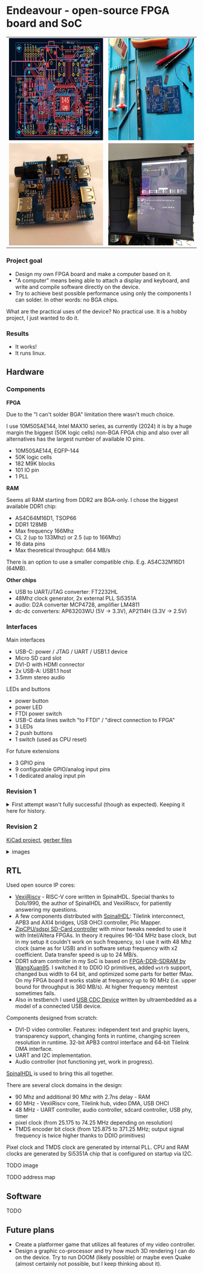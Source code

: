 Endeavour - open-source FPGA board and SoC
==========================================

| | |
|:-------------------------:|:-------------------------:|
| <img height=270 src="images/intro/blueprint.jpg"> | <img height=270 src="images/intro/soldering.jpg"> |
| <img height=270 src="images/hardware/rev2_front.jpg"> | <img height=270 src="images/intro/display.jpg"> |

### Project goal

- Design my own FPGA board and make a computer based on it.
- "A computer" means being able to attach a display and keyboard, and write and compile software directly on the device.
- Try to achieve best possible performance using only the components I can solder. In other words: no BGA chips.

What are the practical uses of the device? No practical use. It is a hobby project, I just wanted to do it.

### Results

- It works!
- It runs linux.

## Hardware

### Components

**FPGA**

Due to the "I can't solder BGA" limitation there wasn't much choice.

I use 10M50SAE144, Intel MAX10 series, as currently (2024) it is by a huge margin the biggest (50K logic cells) non-BGA FPGA chip and also over all alternatives has the largest number of available IO pins.

- 10M50SAE144, EQFP-144
- 50K logic cells
- 182 M9K blocks
- 101 IO pin
- 1 PLL

**RAM**

Seems all RAM starting from DDR2 are BGA-only. I chose the biggest available DDR1 chip:

- AS4C64M16D1, TSOP66
- DDR1 128MB
- Max frequency 166Mhz
- CL 2 (up to 133Mhz) or 2.5 (up to 166Mhz)
- 16 data pins
- Max theoretical throughput: 664 MB/s

There is an option to use a smaller compatible chip. E.g. AS4C32M16D1 (64MB).

**Other chips**

- USB to UART/JTAG converter: FT2232HL
- 48Mhz clock generator, 2x external PLL Si5351A
- audio: D2A converter MCP4728, amplifier LM4811
- dc-dc converters: AP63203WU (5V -> 3.3V), AP2114H (3.3V -> 2.5V)

### Interfaces

Main interfaces

- USB-C: power / JTAG / UART / USB1.1 device
- Micro SD card slot
- DVI-D with HDMI connector
- 2x USB-A: USB1.1 host
- 3.5mm stereo audio

LEDs and buttons

- power button
- power LED
- FTDI power switch
- USB-C data lines switch "to FTDI" / "direct connection to FPGA"
- 3 LEDs
- 2 push buttons
- 1 switch (used as CPU reset)

For future extensions

- 3 GPIO pins
- 9 configurable GPIO/analog input pins
- 1 dedicated analog input pin

### Revision 1

<details>
  <summary>First attempt wasn't fully successful (though as expected). Keeping it here for history.</summary>

Results:

- practiced soldering;
- tested powering scheme, tested flashing via JTAG over FT2232HL;
- tested UART and SD card controllers;
- found some problems in the scheme, e.g. found out that USB-C requires 5.1K resistors to get power from the cable.
- DVI-D interface didn't work, mostly due to soldering errors;
- tried scheme with 4 AS4C32M16D1 DDR1 (4*64=256MB RAM in total) on a single bus, but even a single chip didn't work properly.
  Either because FPGA IO delays were configured incorrectly, or because tracks on PCB were too long.
  I decided to simplify the scheme: in second revision there is only a single 128MB DDR1 chip placed right under the FPGA in order to minimize tracks length and tracks length inequality.

[KiCad project](hardware/rev1), [gerber files](hardware/rev1/export)

  <img width=600 src="images/hardware/rev1.jpg">
</details>

### Revision 2

[KiCad project](hardware/rev2), [gerber files](hardware/rev2/export)

<details>
  <summary>images</summary>

  <img width=800 src="images/hardware/rev2_front_3d.jpg">
  <img width=800 src="images/hardware/rev2_back_3d.jpg">

  <img width=800 src="images/hardware/rev2_front.jpg">
  <img width=800 src="images/hardware/rev2_back.jpg">

</details>

## RTL

Used open source IP cores:

- [VexiiRiscv](https://github.com/SpinalHDL/VexiiRiscv/) - RISC-V core written in SpinalHDL. Special thanks to Dolu1990, the author of SpinalHDL and VexiiRiscv, for patiently answering my questions.
- A few components distributed with [SpinalHDL](https://github.com/SpinalHDL/SpinalHDL): Tilelink interconnect, APB3 and AXI4 bridges, USB OHCI controller, Plic Mapper.
- [ZipCPU/sdspi SD-Card controller](https://github.com/ZipCPU/sdspi) with minor tweaks needed to use it with Intel/Altera FPGAs. In theory it requires 96-104 MHz base clock, but in my setup it couldn't work on such frequency, so I use it with 48 Mhz clock (same as for USB) and in software setup frequency with x2 coefficient. Data transfer speed is up to 24 MB/s.
- DDR1 sdram controller in my SoC is based on [FPGA-DDR-SDRAM by WangXuan95](https://github.com/WangXuan95/FPGA-DDR-SDRAM). I switched it to DDIO IO primitives, added `wstrb` support, changed bus width to 64 bit, and optimized some parts for better fMax. On my FPGA board it works stable at frequency up to 90 MHz (i.e. upper bound for throughput is 360 MB/s). At higher frequency memtest sometimes fails.
- Also in testbench I used [USB CDC Device](https://github.com/ultraembedded/core_usb_cdc) written by ultraembedded as a model of a connected USB device.

Components designed from scratch:

- DVI-D video controller. Features: independent text and graphic layers, transparency support, changing fonts in runtime, changing screen resolution in runtime. 32-bit APB3 control interface and 64-bit Tilelink DMA interface.
- UART and I2C implementation.
- Audio controller (not functioning yet, work in progress).

[SpinalHDL](https://github.com/SpinalHDL/SpinalHDL) is used to bring this all together.

There are several clock domains in the design:

- 90 Mhz and additional 90 Mhz with 2.7ns delay - RAM
- 60 MHz - VexiiRiscv core, Tilelink hub, video DMA, USB OHCI
- 48 MHz - UART controller, audio controller, sdcard controller, USB phy, timer
- pixel clock (from 25.175 to 74.25 MHz depending on resolution)
- TMDS encoder bit clock (from 125.875 to 371.25 MHz; output signal frequency is twice higher thanks to DDIO primitives)

Pixel clock and TMDS clock are generated by internal PLL. CPU and RAM clocks are generated by Si5351A chip that is configured on startup via I2C.

TODO image

TODO address map

## Software

TODO

## Future plans

- Create a platformer game that utilizes all features of my video controller.
- Design a graphic co-processor and try how much 3D rendering I can do on the device. Try to run DOOM (likely possible) or maybe even Quake (almost certainly not possible, but I keep thinking about it).
